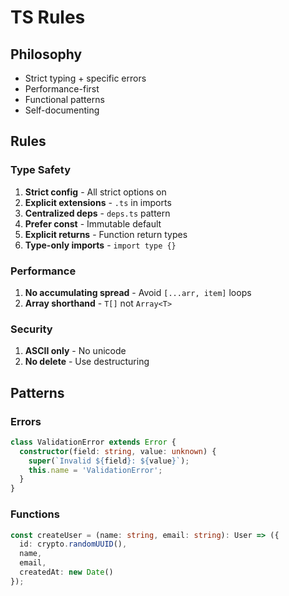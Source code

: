 # TS Rules

## Philosophy

- Strict typing + specific errors
- Performance-first
- Functional patterns
- Self-documenting

## Rules

### Type Safety

1. **Strict config** - All strict options on
2. **Explicit extensions** - `.ts` in imports  
3. **Centralized deps** - `deps.ts` pattern
4. **Prefer const** - Immutable default
5. **Explicit returns** - Function return types
6. **Type-only imports** - `import type {}`

### Performance  

1. **No accumulating spread** - Avoid `[...arr, item]` loops
2. **Array shorthand** - `T[]` not `Array<T>`

### Security

1. **ASCII only** - No unicode
2. **No delete** - Use destructuring

## Patterns

### Errors

```ts
class ValidationError extends Error {
  constructor(field: string, value: unknown) {
    super(`Invalid ${field}: ${value}`);
    this.name = 'ValidationError';
  }
}
```

### Functions

```ts
const createUser = (name: string, email: string): User => ({
  id: crypto.randomUUID(),
  name,
  email,
  createdAt: new Date()
});
```
